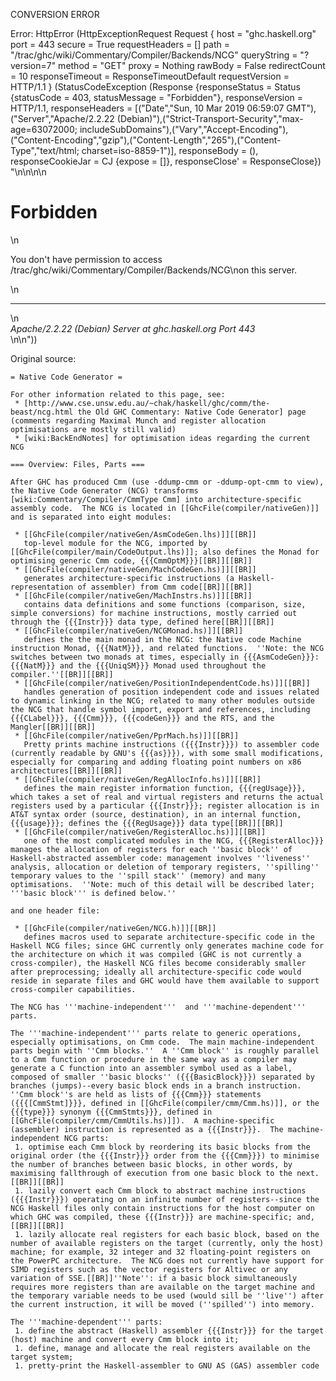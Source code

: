 CONVERSION ERROR

Error: HttpError (HttpExceptionRequest Request {
  host                 = "ghc.haskell.org"
  port                 = 443
  secure               = True
  requestHeaders       = []
  path                 = "/trac/ghc/wiki/Commentary/Compiler/Backends/NCG"
  queryString          = "?version=7"
  method               = "GET"
  proxy                = Nothing
  rawBody              = False
  redirectCount        = 10
  responseTimeout      = ResponseTimeoutDefault
  requestVersion       = HTTP/1.1
}
 (StatusCodeException (Response {responseStatus = Status {statusCode = 403, statusMessage = "Forbidden"}, responseVersion = HTTP/1.1, responseHeaders = [("Date","Sun, 10 Mar 2019 06:59:07 GMT"),("Server","Apache/2.2.22 (Debian)"),("Strict-Transport-Security","max-age=63072000; includeSubDomains"),("Vary","Accept-Encoding"),("Content-Encoding","gzip"),("Content-Length","265"),("Content-Type","text/html; charset=iso-8859-1")], responseBody = (), responseCookieJar = CJ {expose = []}, responseClose' = ResponseClose}) "<!DOCTYPE HTML PUBLIC \"-//IETF//DTD HTML 2.0//EN\">\n<html><head>\n<title>403 Forbidden</title>\n</head><body>\n<h1>Forbidden</h1>\n<p>You don't have permission to access /trac/ghc/wiki/Commentary/Compiler/Backends/NCG\non this server.</p>\n<hr>\n<address>Apache/2.2.22 (Debian) Server at ghc.haskell.org Port 443</address>\n</body></html>\n"))

Original source:

```trac
= Native Code Generator =

For other information related to this page, see:
 * [http://www.cse.unsw.edu.au/~chak/haskell/ghc/comm/the-beast/ncg.html the Old GHC Commentary: Native Code Generator] page (comments regarding Maximal Munch and register allocation optimisations are mostly still valid)
 * [wiki:BackEndNotes] for optimisation ideas regarding the current NCG

=== Overview: Files, Parts ===

After GHC has produced Cmm (use -ddump-cmm or -ddump-opt-cmm to view), the Native Code Generator (NCG) transforms [wiki:Commentary/Compiler/CmmType Cmm] into architecture-specific assembly code.  The NCG is located in [[GhcFile(compiler/nativeGen)]] and is separated into eight modules:

 * [[GhcFile(compiler/nativeGen/AsmCodeGen.lhs)]][[BR]]
   top-level module for the NCG, imported by [[GhcFile(compiler/main/CodeOutput.lhs)]]; also defines the Monad for optimising generic Cmm code, {{{CmmOptM}}}[[BR]][[BR]]
 * [[GhcFile(compiler/nativeGen/MachCodeGen.hs)]][[BR]]
   generates architecture-specific instructions (a Haskell-representation of assembler) from Cmm code[[BR]][[BR]]
 * [[GhcFile(compiler/nativeGen/MachInstrs.hs)]][[BR]]
   contains data definitions and some functions (comparison, size, simple conversions) for machine instructions, mostly carried out through the {{{Instr}}} data type, defined here[[BR]][[BR]]
 * [[GhcFile(compiler/nativeGen/NCGMonad.hs)]][[BR]]
   defines the the main monad in the NCG: the Native code Machine instruction Monad, {{{NatM}}}, and related functions.  ''Note: the NCG switches between two monads at times, especially in {{{AsmCodeGen}}}: {{{NatM}}} and the {{{UniqSM}}} Monad used throughout the compiler.''[[BR]][[BR]]
 * [[GhcFile(compiler/nativeGen/PositionIndependentCode.hs)]][[BR]]
   handles generation of position independent code and issues related to dynamic linking in the NCG; related to many other modules outside the NCG that handle symbol import, export and references, including {{{CLabel}}}, {{{Cmm}}}, {{{codeGen}}} and the RTS, and the Mangler[[BR]][[BR]]
 * [[GhcFile(compiler/nativeGen/PprMach.hs)]][[BR]]
   Pretty prints machine instructions ({{{Instr}}}) to assembler code (currently readable by GNU's {{{as}}}), with some small modifications, especially for comparing and adding floating point numbers on x86 architectures[[BR]][[BR]]
 * [[GhcFile(compiler/nativeGen/RegAllocInfo.hs)]][[BR]]
   defines the main register information function, {{{regUsage}}}, which takes a set of real and virtual registers and returns the actual registers used by a particular {{{Instr}}}; register allocation is in AT&T syntax order (source, destination), in an internal function, {{{usage}}}; defines the {{{RegUsage}}} data type[[BR]][[BR]]
 * [[GhcFile(compiler/nativeGen/RegisterAlloc.hs)]][[BR]]
   one of the most complicated modules in the NCG, {{{RegisterAlloc}}} manages the allocation of registers for each ''basic block'' of Haskell-abstracted assembler code: management involves ''liveness'' analysis, allocation or deletion of temporary registers, ''spilling'' temporary values to the ''spill stack'' (memory) and many optimisations.  ''Note: much of this detail will be described later; '''basic block''' is defined below.''

and one header file:

 * [[GhcFile(compiler/nativeGen/NCG.h)]][[BR]]
   defines macros used to separate architecture-specific code in the Haskell NCG files; since GHC currently only generates machine code for the architecture on which it was compiled (GHC is not currently a cross-compiler), the Haskell NCG files become considerably smaller after preprocessing; ideally all architecture-specific code would reside in separate files and GHC would have them available to support cross-compiler capabilities.

The NCG has '''machine-independent'''  and '''machine-dependent''' parts.  

The '''machine-independent''' parts relate to generic operations, especially optimisations, on Cmm code.  The main machine-independent parts begin with ''Cmm blocks.''  A ''Cmm block'' is roughly parallel to a Cmm function or procedure in the same way as a compiler may generate a C function into an assembler symbol used as a label, composed of smaller ''basic blocks'' ({{{BasicBlock}}}) separated by branches (jumps)--every basic block ends in a branch instruction.  ''Cmm block''s are held as lists of {{{Cmm}}} statements ({{{[CmmStmt]}}}, defined in [[GhcFile(compiler/cmm/Cmm.hs)]], or the {{{type}}} synonym {{{CmmStmts}}}, defined in [[GhcFile(compiler/cmm/CmmUtils.hs)]]).  A machine-specific (assembler) instruction is represented as a {{{Instr}}}.  The machine-independent NCG parts:
 1. optimise each Cmm block by reordering its basic blocks from the original order (the {{{Instr}}} order from the {{{Cmm}}}) to minimise the number of branches between basic blocks, in other words, by maximising fallthrough of execution from one basic block to the next.[[BR]][[BR]]
 1. lazily convert each Cmm block to abstract machine instructions ({{{Instr}}}) operating on an infinite number of registers--since the NCG Haskell files only contain instructions for the host computer on which GHC was compiled, these {{{Instr}}} are machine-specific; and,[[BR]][[BR]]
 1. lazily allocate real registers for each basic block, based on the number of available registers on the target (currently, only the host) machine; for example, 32 integer and 32 floating-point registers on the PowerPC architecture.  The NCG does not currently have support for SIMD registers such as the vector registers for Altivec or any variation of SSE.[[BR]]''Note'': if a basic block simultaneously requires more registers than are available on the target machine and the temporary variable needs to be used (would sill be ''live'') after the current instruction, it will be moved (''spilled'') into memory.

The '''machine-dependent''' parts:
 1. define the abstract (Haskell) assembler {{{Instr}}} for the target (host) machine and convert every Cmm block into it;
 1. define, manage and allocate the real registers available on the target system;
 1. pretty-print the Haskell-assembler to GNU AS (GAS) assembler code

```
